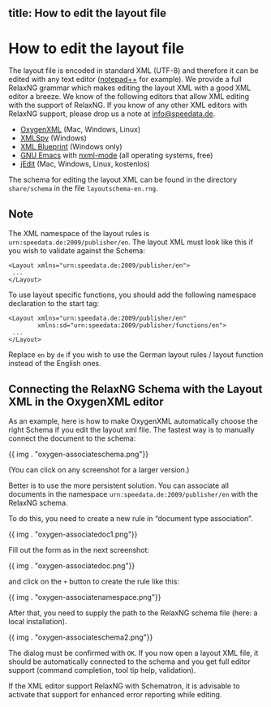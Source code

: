 title: How to edit the layout file
---
How to edit the layout file
===========================

The layout file is encoded in standard XML (UTF-8) and therefore it can
be edited with any text editor
([notepad++](http://notepad-plus-plus.org) for example). We provide a
full RelaxNG grammar which makes editing the layout XML with a good XML
editor a breeze. We know of the following editors that allow XML editing
with the support of RelaxNG. If you know of any other XML editors with
RelaxNG support, please drop us a note at
[info@speedata.de](mailto:info@speedata.de).

-   [OxygenXML](https://www.oxygenxml.com) (Mac, Windows, Linux)
-   [XMLSpy](http://www.altova.com/xml-editor/) (Windows)
-   [XML Blueprint](http://www.xmlblueprint.com/) (Windows only)
-   [GNU Emacs](https://www.gnu.org/software/emacs/) with [nxml-mode](http://www.thaiopensource.com/nxml-mode/) (all operating systems, free)
-   [jEdit](http://www.jedit.org) (Mac, Windows, Linux, kostenlos)

The schema for editing the layout XML can be found in the directory
`share/schema` in the file `layoutschema-en.rng`.

Note
----

The XML namespace of the layout rules is
`urn:speedata.de:2009/publisher/en`. The layout XML must look like this
if you wish to validate against the Schema:

    <Layout xmlns="urn:speedata.de:2009/publisher/en">
     ...
    </Layout>

To use layout specific functions, you should add the following namespace
declaration to the start tag:

    <Layout xmlns="urn:speedata.de:2009/publisher/en"
            xmlns:sd="urn:speedata:2009/publisher/functions/en">
     ...
    </Layout>

Replace `en` by `de` if you wish to use the German layout rules / layout
function instead of the English ones.

Connecting the RelaxNG Schema with the Layout XML in the OxygenXML editor
-------------------------------------------------------------------------

As an example, here is how to make OxygenXML automatically choose the
right Schema if you edit the layout xml file. The fastest way is to
manually connect the document to the schema:

{{ img . "oxygen-associateschema.png"}}

(You can click on any screenshot for a larger version.)

Better is to use the more persistent solution. You can associate all
documents in the namespace `urn:speedata.de:2009/publisher/en` with the
RelaxNG schema.

To do this, you need to create a new rule in “document type association”.

{{ img . "oxygen-associatedoc1.png"}}

Fill out the form as in the next screenshot:

{{ img . "oxygen-associatedoc.png"}}

and click on the `+` button to create the rule like this:

{{ img . "oxygen-associatenamespace.png"}}

After that, you need to supply the path to the RelaxNG schema file
(here: a local installation).

{{ img . "oxygen-associateschema2.png"}}

The dialog must be confirmed with `OK`. If you now open a layout XML
file, it should be automatically connected to the schema and you get
full editor support (command completion, tool tip help, validation).

If the XML editor support RelaxNG with Schematron, it is advisable to activate
that support for enhanced error reporting while editing.

